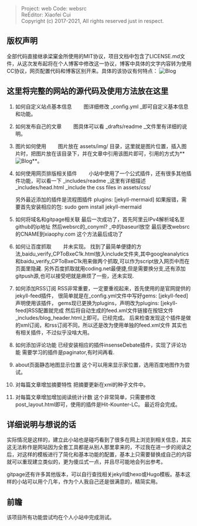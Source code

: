 >  Project: web                                Code: websrc                
   ReEditor: Xiaofei Cui                                                    
   Copyright (c) 2017-2021,    All rights reserved just in respect.         

## 版权声明

全部代码直接继承梁窠金所使用的MIT协议，项目文档中包含了LICENSE.md文件，从这次发布起将在个人博客中修改这一协议，博客中具体的文字内容转为使用CC协议，网页配置代码和博客区别开来。具体的该协议有何特点：
![Blog](/web/assets/img/agreement.png)

## 这里将完整的网站的源代码及使用方法放在这里

1. 如何自定义站点基本信息
　　图详细修改 _config.yml _即可自定义基本信息和功能。

2. 如何发布自己的文章
　　图具体可以看 _drafts/readme _文件里有详细的说明。

3. 图片如何使用
　　图片放在 assets/img/ 目录，这里就是图片位置，插入图片时，把图片放在该目录下，并在文章中引用该图片即可，引用的方式为**![Blog](图片路径)**。

4. 如何使用网页排版相关插件
　　小站中使用了一个公式插件，还有很多其他插件功能，可以看一下 _includes/readme _这里有详细描述 
    _includes/head.html 
    _include the css files in assets/css/

    另外最近添加的插件是流程图插件
    plugins: [jekyll-mermaid]
    如果报错，需要首先安装相应的包: sudo gem install jekyll-mermaid

5. 如何将域名和gitpage相关联
    最后一次成功了，首先阿里云IPv4解析域名至github的ip地址
    然后websrc的_conyml? _中的baseurl放空
    最后更改websrc的CNAME到xiaophy.com
    这个方法最后成功了

6. 如何让百度抓取
　　并未实现。
    找到了最简单便捷的方法,baidu_verify_CPToBxeC1k.html放入include文件夹,其中googleanalytics和baidu_verify_CPToBxeC1k用来做两个抓取,可以作为script放入网页中而在页面里隐藏.
    另外百度抓取就用coding.net最便捷,但是需要换分支,还有添加gitpush源,也可以接受吧就是麻烦了一些，还未实现.

7. 如何添加RSS订阅
    RSS非常重要，一定要重视起来，首先使用的是官网提供的jekyll-feed插件，
    很简单就是在_config.yml文件中写好gems: [jekyll-feed]声明使用该插件，
    gems现已更换为plugins，声明改为plugins: [jekyll-feed]RSS配置就完成
    然后将自动生成的feed.xml文件链接在按钮文件_includes/blog_header.html上即可。已经完成。
    后来检查发现这个插件是做的xml订阅，和rss订阅不同，所以还是改为使用单独的feed.xml文件
    其实也有相关插件，不过似乎没啥大用。

8. 如何添加评论功能
    已经安装相应的插件insenseDebate插件，实现了评论功能
    需要学习的插件是paginator,有时间再看.

9. about页面静态地图显示位置
    这个可以用来显示家位置，选用百度地图作为尝试。

10. 对每篇文章增加摘要特性
    把摘要更新在xml的种子文件中。

11. 对每篇文章增加增加阅读统计计数
    这个非常简单，只需要修改post_layout.html即可，使用的插件是Hit-Kounter-LC。
    最近将会完成。

## 详细说明与想说的话

实际情况是这样的，建立此小站也是碰巧看到了很多在网上浏览到相关信息，其实这无法称作是网站因为全套工具都是从别人那里拿来的，不过我在进一步的阅读之后，对这样的模板进行了简化和基本功能的配置，基本上只需要替换成自己的内容就可以重现建立类似的，更为傻瓜式一点，并且尽可能地会列出参考。

gitpage还有许多其他版本，可以自行查找相关jekyll或hexo或Hugo模板。基本这样的小站可以用个几年，作为个人我自己还是很满意的，精简实用。


## 前瞻

该项目所有功能尝试均在个人小站中完成测试。






